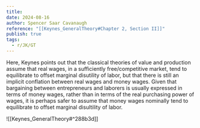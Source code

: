 ```yaml
---
title: 
date: 2024-08-16
author: Spencer Saar Cavanaugh
reference: "[[Keynes_GeneralTheory#Chapter 2, Section II]]"
publish: true
tags:
  - r/JK/GT
---
```


Here, Keynes points out that the classical theories of value and production assume that real wages, in a sufficiently free/competitive market, tend to equilibrate to offset marginal disutility of labor, but that there is still an implicit conflation between real wages and money wages. Given that bargaining between entrepreneurs and laborers is usually expressed in terms of money wages, rather than in terms of the real purchasing power of wages, it is perhaps safer to assume that money wages nominally tend to equilibrate to offset marginal disultility of labor. 

![[Keynes_GeneralTheory#^288b3d]]